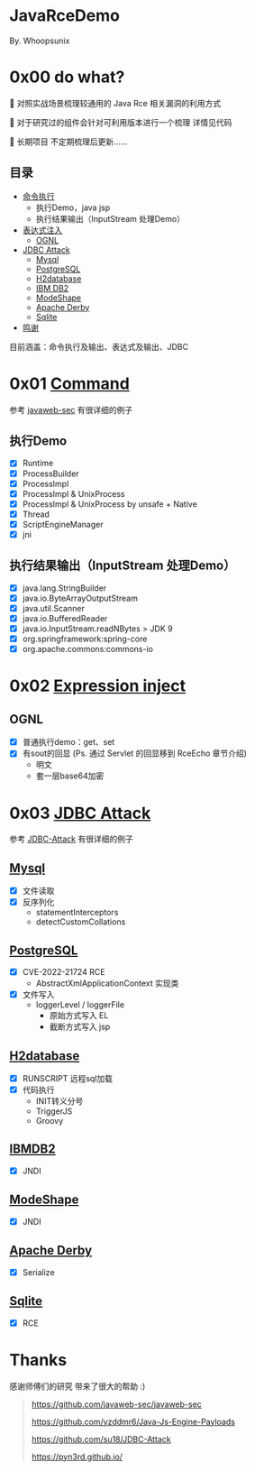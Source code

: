 # JavaRceDemo

By. Whoopsunix

# 0x00 do what?

🚀 对照实战场景梳理较通用的 Java Rce 相关漏洞的利用方式

🚩 对于研究过的组件会针对可利用版本进行一个梳理 详情见代码

🚧 长期项目 不定期梳理后更新......

## 目录

- [命令执行](#0x01-command)
  - 执行Demo，java jsp
  - 执行结果输出（InputStream 处理Demo）
- [表达式注入](#0x02-expression-inject)
    - [OGNL](#ognl)
- [JDBC Attack](#0x03-jdbc-attack)
    - [Mysql](#mysql)
    - [PostgreSQL](#postgresql)
    - [H2database](#h2database)
    - [IBM DB2](#ibmdb2)
    - [ModeShape](#modeshape)
    - [Apache Derby](#apache-derby)
    - [Sqlite](#sqlite)
- [鸣谢](#Thanks)

目前涵盖：命令执行及输出、表达式及输出、JDBC

# 0x01 [Command](Command)

参考 [javaweb-sec](https://github.com/javaweb-sec/javaweb-sec) 有很详细的例子

## 执行Demo

- [x] Runtime
- [x] ProcessBuilder
- [x] ProcessImpl
- [x] ProcessImpl & UnixProcess
- [x] ProcessImpl & UnixProcess by unsafe + Native
- [x] Thread
- [x] ScriptEngineManager
- [x] jni

## 执行结果输出（InputStream 处理Demo）

- [x] java.lang.StringBuilder
- [x] java.io.ByteArrayOutputStream
- [x] java.util.Scanner
- [x] java.io.BufferedReader
- [x] java.io.InputStream.readNBytes > JDK 9
- [x] org.springframework:spring-core
- [x] org.apache.commons:commons-io

# 0x02 [Expression inject](Expression)

## OGNL

- [x] 普通执行demo：get、set
- [x] 有sout的回显 (Ps. 通过 Servlet 的回显移到 RceEcho 章节介绍)
    - 明文
    - 套一层base64加密

# 0x03 [JDBC Attack](JDBCAttack)

参考 [JDBC-Attack](https://github.com/su18/JDBC-Attack) 有很详细的例子

## [Mysql](JDBCAttack/MysqlAttack)

- [x] 文件读取
- [x] 反序列化
    - statementInterceptors
    - detectCustomCollations

## [PostgreSQL](JDBCAttack/PostgreSQLAttack)

- [x] CVE-2022-21724 RCE
  - AbstractXmlApplicationContext 实现类
- [x] 文件写入
  - loggerLevel / loggerFile
    - 原始方式写入 EL
    - 截断方式写入 jsp

## [H2database](JDBCAttack/H2Attack)

- [x] RUNSCRIPT 远程sql加载
- [x] 代码执行
  - INIT转义分号
  - TriggerJS
  - Groovy

## [IBMDB2](JDBCAttack/IBMDB2Attack)

- [x] JNDI

## [ModeShape](JDBCAttack/ModeShapeAttack)

- [x] JNDI

## [Apache Derby](JDBCAttack/DerbyAttack)

- [x] Serialize

## [Sqlite](JDBCAttack/SqliteAttack)

- [x] RCE

# Thanks

感谢师傅们的研究 带来了很大的帮助 :)

> https://github.com/javaweb-sec/javaweb-sec
>
> https://github.com/yzddmr6/Java-Js-Engine-Payloads
>
> https://github.com/su18/JDBC-Attack
>
> https://pyn3rd.github.io/
